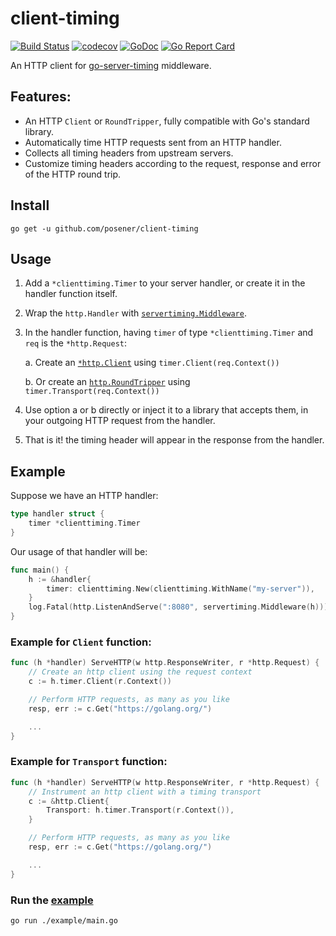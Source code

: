# client-timing

[![Build Status](https://travis-ci.org/posener/client-timing.svg?branch=master)](https://travis-ci.org/posener/client-timing)
[![codecov](https://codecov.io/gh/posener/client-timing/branch/master/graph/badge.svg)](https://codecov.io/gh/posener/client-timing)
[![GoDoc](https://godoc.org/github.com/posener/client-timing?status.svg)](http://godoc.org/github.com/posener/client-timing)
[![Go Report Card](https://goreportcard.com/badge/github.com/posener/client-timing)](https://goreportcard.com/report/github.com/posener/client-timing)

An HTTP client for [go-server-timing](https://github.com/mitchellh/go-server-timing) middleware.

## Features:

* An HTTP `Client` or `RoundTripper`, fully compatible with Go's standard library.
* Automatically time HTTP requests sent from an HTTP handler.
* Collects all timing headers from upstream servers.
* Customize timing headers according to the request, response and error of the HTTP round trip.

## Install

`go get -u github.com/posener/client-timing`

## Usage

1. Add a `*clienttiming.Timer` to your server handler, or create it in the handler function itself.
2. Wrap the `http.Handler` with [`servertiming.Middleware`](https://godoc.org/github.com/mitchellh/go-server-timing#Middleware).
2. In the handler function, having `timer` of type `*clienttiming.Timer` and `req` is the `*http.Request`:

    a. Create an [`*http.Client`](https://godoc.org/net/http#Client) using `timer.Client(req.Context())`

    b. Or create an [`http.RoundTripper`](https://godoc.org/net/http#RoundTripper) using `timer.Transport(req.Context())`

3. Use option a or b directly or inject it to a library that accepts them, in your outgoing HTTP request
   from the handler.
4. That is it! the timing header will appear in the response from the handler.

## Example

Suppose we have an HTTP handler:

```go
type handler struct {
	timer *clienttiming.Timer
}
```

Our usage of that handler will be:

```go
func main() {
	h := &handler{
		timer: clienttiming.New(clienttiming.WithName("my-server")),
	}
	log.Fatal(http.ListenAndServe(":8080", servertiming.Middleware(h)))
}
```


### Example for `Client` function:

```go
func (h *handler) ServeHTTP(w http.ResponseWriter, r *http.Request) {
	// Create an http client using the request context
	c := h.timer.Client(r.Context())

	// Perform HTTP requests, as many as you like
	resp, err := c.Get("https://golang.org/")

	...
}
```

### Example for `Transport` function:

```go
func (h *handler) ServeHTTP(w http.ResponseWriter, r *http.Request) {
	// Instrument an http client with a timing transport
	c := &http.Client{
		Transport: h.timer.Transport(r.Context()),
	}

	// Perform HTTP requests, as many as you like
	resp, err := c.Get("https://golang.org/")

	...
}
```

### Run the [example](./example/main.go)

`go run ./example/main.go`
